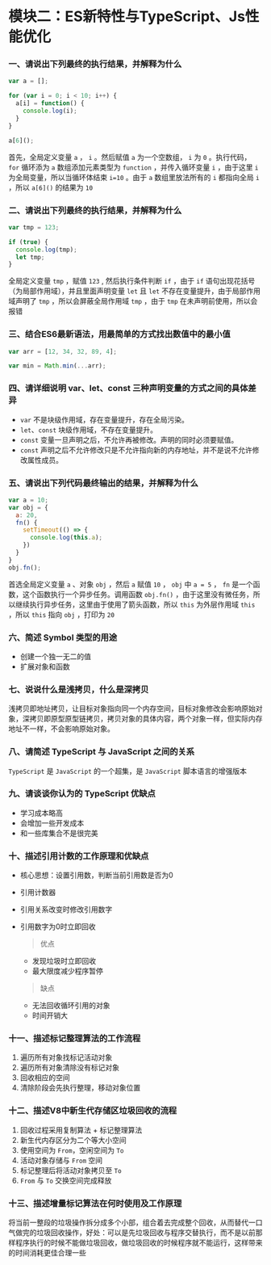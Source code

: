 # 模块二：ES新特性与TypeScript、Js性能优化

### 一、请说出下列最终的执行结果，并解释为什么

``` js
var a = [];

for (var i = 0; i < 10; i++) {
  a[i] = function() {
    console.log(i);
  }
}

a[6]();
```

首先，全局定义变量 `a` ， `i` 。然后赋值 `a` 为一个空数组， `i` 为 `0` 。执行代码， `for` 循环添为 `a` 数组添加元素类型为 `function` ，并传入循环变量 `i` ，由于这里 `i` 为全局变量，所以当循环体结束 `i=10` 。由于 `a` 数组里放法所有的 `i` 都指向全局 `i` ，所以 `a[6]()` 的结果为 `10`

### 二、请说出下列最终的执行结果，并解释为什么

``` js
var tmp = 123;

if (true) {
  console.log(tmp);
  let tmp;
}
```

全局定义变量 `tmp` ，赋值 `123` , 然后执行条件判断 `if` ，由于 `if` 语句出现花括号（为局部作用域），并且里面声明变量 `let` 且 `let` 不存在变量提升，由于局部作用域声明了 `tmp` ，所以会屏蔽全局作用域 `tmp` ，由于 `tmp` 在未声明前使用，所以会报错

### 三、结合ES6最新语法，用最简单的方式找出数值中的最小值

``` js
var arr = [12, 34, 32, 89, 4];

var min = Math.min(...arr);
```

### 四、请详细说明 var、let、const 三种声明变量的方式之间的具体差异

* `var` 不是块级作用域，存在变量提升，存在全局污染。
* `let`、`const` 块级作用域，不存在变量提升。
* `const` 变量一旦声明之后，不允许再被修改。声明的同时必须要赋值。
* `const` 声明之后不允许修改只是不允许指向新的内存地址，并不是说不允许修改属性成员。

### 五、请说出下列代码最终输出的结果，并解释为什么

``` js
var a = 10;
var obj = {
  a: 20,
  fn() {
    setTimeout(() => {
      console.log(this.a);
    })
  }
}
obj.fn();
```

首选全局定义变量 `a` 、对象 `obj` ，然后 `a` 赋值 `10` ， `obj` 中 `a = 5` ， `fn` 是一个函数，这个函数执行一个异步任务。调用函数 `obj.fn()` ，由于这里没有微任务，所以继续执行异步任务，这里由于使用了箭头函数，所以 `this` 为外层作用域 `this` ，所以 `this` 指向 `obj` ，打印为 `20`

### 六、简述 Symbol 类型的用途

* 创建一个独一无二的值
* 扩展对象和函数

### 七、说说什么是浅拷贝，什么是深拷贝

浅拷贝即地址拷贝，让目标对象指向同一个内存空间，目标对象修改会影响原始对象，深拷贝即原型原型链拷贝，拷贝对象的具体内容，两个对象一样，但实际内存地址不一样，不会影响原始对象。

### 八、请简述 TypeScript 与 JavaScript 之间的关系

`TypeScript` 是 `JavaScript` 的一个超集，是 `JavaScript` 脚本语言的增强版本

### 九、请谈谈你认为的 TypeScript 优缺点

* 学习成本略高
* 会增加一些开发成本
* 和一些库集合不是很完美 

### 十、描述引用计数的工作原理和优缺点

* 核心思想：设置引用数，判断当前引用数是否为0
* 引用计数器
* 引用关系改变时修改引用数字
* 引用数字为0时立即回收

  > 优点

  + 发现垃圾时立即回收
  + 最大限度减少程序暂停

  > 缺点

  + 无法回收循环引用的对象
  + 时间开销大

### 十一、描述标记整理算法的工作流程

1. 遍历所有对象找标记活动对象
2. 遍历所有对象清除没有标记对象
3. 回收相应的空间
4. 清除阶段会先执行整理，移动对象位置

### 十二、描述V8中新生代存储区垃圾回收的流程

1. 回收过程采用复制算法 + 标记整理算法
2. 新生代内存区分为二个等大小空间
3. 使用空间为 `From`，空闲空间为 `To`
4. 活动对象存储与 `From` 空间
5. 标记整理后将活动对象拷贝至 `To`
6. `From` 与 `To` 交换空间完成释放

### 十三、描述增量标记算法在何时使用及工作原理

将当前一整段的垃圾操作拆分成多个小部，组合着去完成整个回收，从而替代一口气做完的垃圾回收操作，好处：可以是先垃圾回收与程序交替执行，而不是以前那样程序执行的时候不能做垃圾回收，做垃圾回收的时候程序就不能运行，这样带来的时间消耗更佳合理一些
